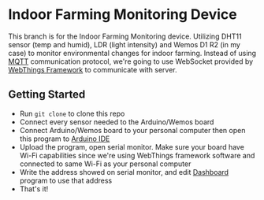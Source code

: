 # Indoor Farming Monitoring Device

This branch is for the Indoor Farming Monitoring device. Utilizing DHT11 sensor (temp and humid), LDR (light intensity) and Wemos D1 R2 (in my case) to monitor environmental changes for indoor farming. Instead of using [MQTT](https://mqtt.org/) communication protocol, we're going to use WebSocket provided by [WebThings Framework](https://webthings.io/framework/) to communicate with server.

## Getting Started

* Run  `git clone` to clone this repo
* Connect every sensor needed to the Arduino/Wemos board
* Connect Arduino/Wemos board to your personal computer then open this program to [Arduino IDE](https://www.arduino.cc/en/software)
* Upload the program, open serial monitor. Make sure your board have Wi-Fi capabilities since we're using WebThings framework software and connected to same Wi-Fi as your personal computer
* Write the address showed on serial monitor, and edit [Dashboard](https://github.com/aggggha/indoor-farming-monitoring/tree/main) program to use that address
* That's it!
